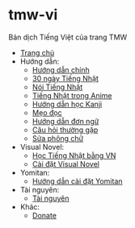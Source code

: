 # tmw-vi
Bản dịch Tiếng Việt của trang TMW

- [Trang chủ](index.md)
- Hướng dẫn:
  - [Hướng dẫn chính](guide.md)
  - [30 ngày Tiếng Nhật](routine.md)
  - [Nói Tiếng Nhật](speaking.md)
  - [Tiếng Nhật trong Anime](animejp.md)
  - [Hướng dẫn học Kanji](kanji.md)
  - [Mẹo đọc](readingtips.md)
  - [Hướng dẫn đơn ngữ](monolingual.md)
  - [Câu hỏi thường gặp](faq.md)
  - [Sửa phông chữ](font.md)
- Visual Novel:
  - [Học Tiếng Nhật bằng VN](vn.md)
  - [Cài đặt Visual Novel](vn-setup.md)
- Yomitan:
  - [Hướng dẫn cài đặt Yomitan](yomichan.md)      
- Tài nguyên:
  - [Tài nguyên](resources.md) 
- Khác:
  - [Donate](donate.md)
